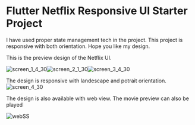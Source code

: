 # Flutter Netflix Responsive UI Starter Project
I have used proper state management tech in the project. This project is responsive with both orientation. Hope you like my design.



This is the preview design of the Netflix UI.

![screen_1_4_30](https://user-images.githubusercontent.com/52609580/117596447-d561dc00-b15c-11eb-8aa0-0543e7410274.png)![screen_2_1_30](https://user-images.githubusercontent.com/52609580/117596481-e7dc1580-b15c-11eb-800a-2c3dab36a467.png)![screen_3_4_30](https://user-images.githubusercontent.com/52609580/117596499-f4606e00-b15c-11eb-999d-364e0cf333bf.png)

The design is responsive with landescape and potrait orientation.
![screen_4_30](https://user-images.githubusercontent.com/52609580/117596559-0a6e2e80-b15d-11eb-8968-1b8ea0916629.png)


The design is also available with web view. The movie preview can also be played

![webSS](https://user-images.githubusercontent.com/52609580/117593748-e9eea600-b155-11eb-81f3-b36dc4614122.PNG)
